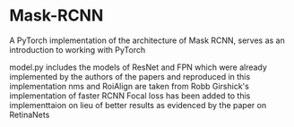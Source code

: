 # Mask-RCNN
A PyTorch implementation of the architecture of Mask RCNN, serves as an introduction to working with PyTorch

model.py includes the models of ResNet and FPN which were already implemented by the authors of the papers and reproduced in this implementation
nms and RoiAlign are taken from Robb Girshick's implementation of faster RCNN
Focal loss has been added to this implementtaion on lieu of better results as evidenced by the paper on RetinaNets 
